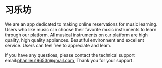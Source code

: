 # 习乐坊

We are an app dedicated to making online reservations for music learning. Users who like music can choose their favorite music instruments to learn through our platform. All musical instruments on our platform are high quality, high quality appliances. Beautiful environment and excellent service. Users can feel free to appreciate and learn.

If you have any questions, please contact the technical support email:phanlieu19653r@gmail.com, Thank you for your support.
